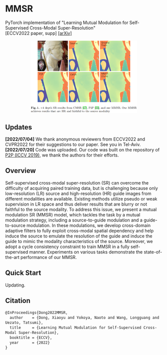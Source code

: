 # MMSR
PyTorch implementation of "Learning Mutual Modulation for Self-Supervised Cross-Modal Super-Resolution"  
[ECCV2022 paper, supp] [[arXiv]](https://arxiv.org/abs/2207.09156)

<p align="center"> <img src="figs/result_example.png" width="68%"> </p>


## Updates
**[2022/07/04]** We thank anonymous reviewers from ECCV2022 and CVPR2022 for their suggestions to our paper. See you in Tel-Aviv.  
**[2022/07/20]** Code was uploaded. Our code was built on the repository of [P2P (ICCV 2019)](https://github.com/prs-eth/PixTransform), we thank the authors for their efforts.   


## Overview
Self-supervised cross-modal super-resolution (SR) can overcome the difficulty of acquiring paired training data, but is challenging because only low-resolution (LR) source and high-resolution (HR) guide images from different modalities are available.
Existing methods utilize pseudo or weak supervision in LR space and thus deliver results that are blurry or not faithful to the source modality.
To address this issue, we present a mutual modulation SR (MMSR) model, which tackles the task by a mutual modulation strategy, including a source-to-guide modulation and a guide-to-source modulation.
In these modulations, we develop cross-domain adaptive filters to fully exploit cross-modal spatial dependency and help induce the source to emulate the resolution of the guide and induce the guide to mimic the modality characteristics of the source.
Moreover, we adopt a cycle consistency constraint to train MMSR in a fully self-supervised manner.
Experiments on various tasks demonstrate the state-of-the-art performance of our MMSR.


## Quick Start
Updating.


## Citation
```
@InProceedings{Dong2022MMSR,
  author    = {Dong, Xiaoyu and Yokoya, Naoto and Wang, Longguang and Uezato, Tatsumi},
  title     = {Learning Mutual Modulation for Self-Supervised Cross-Modal Super-Resolution},
  booktitle = {ECCV},
  year      = {2022}
}
```

